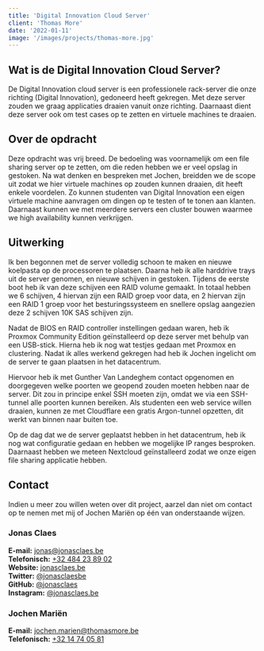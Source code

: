 ```yaml
---
title: 'Digital Innovation Cloud Server'
client: 'Thomas More'
date: '2022-01-11'
image: '/images/projects/thomas-more.jpg'
---
```


## Wat is de Digital Innovation Cloud Server?

De Digital Innovation cloud server is een professionele rack-server die onze richting (Digital Innovation), gedoneerd heeft gekregen. Met deze server zouden we graag applicaties draaien vanuit onze richting. Daarnaast dient deze server ook om test cases op te zetten en virtuele machines te draaien.

## Over de opdracht

Deze opdracht was vrij breed. De bedoeling was voornamelijk om een file sharing server op te zetten, om die reden hebben we er veel opslag in gestoken. Na wat denken en bespreken met Jochen, breidden we de scope uit zodat we hier virtuele machines op zouden kunnen draaien, dit heeft enkele voordelen. Zo kunnen studenten van Digital Innovation een eigen virtuele machine aanvragen om dingen op te testen of te tonen aan klanten. Daarnaast kunnen we met meerdere servers een cluster bouwen waarmee we high availability kunnen verkrijgen.

## Uitwerking

Ik ben begonnen met de server volledig schoon te maken en nieuwe koelpasta op de processoren te plaatsen. Daarna heb ik alle harddrive trays uit de server genomen, en nieuwe schijven in gestoken. Tijdens de eerste boot heb ik van deze schijven een RAID volume gemaakt. In totaal hebben we 6 schijven, 4 hiervan zijn een RAID groep voor data, en 2 hiervan zijn een RAID 1 groep voor het besturingssysteem en snellere opslag aangezien deze 2 schijven 10K SAS schijven zijn.

Nadat de BIOS en RAID controller instellingen gedaan waren, heb ik Proxmox Community Edition geïnstalleerd op deze server met behulp van een USB-stick. Hierna heb ik nog wat testjes gedaan met Proxmox en clustering. Nadat ik alles werkend gekregen had heb ik Jochen ingelicht om de server te gaan plaatsen in het datacentrum.

Hiervoor heb ik met Gunther Van Landeghem contact opgenomen en doorgegeven welke poorten we geopend zouden moeten hebben naar de server. Dit zou in principe enkel SSH moeten zijn, omdat we via een SSH-tunnel alle poorten kunnen bereiken. Als studenten een web service willen draaien, kunnen ze met Cloudflare een gratis Argon-tunnel opzetten, dit werkt van binnen naar buiten toe.

Op de dag dat we de server geplaatst hebben in het datacentrum, heb ik nog wat configuratie gedaan en hebben we mogelijke IP ranges besproken. Daarnaast hebben we meteen Nextcloud geïnstalleerd zodat we onze eigen file sharing applicatie hebben.

## Contact

Indien u meer zou willen weten over dit project, aarzel dan niet om contact op te nemen met mij of Jochen Mariën op één van onderstaande wijzen.

### Jonas Claes

**E-mail:** [jonas@jonasclaes.be](mailto:jonas@jonasclaes.be)  
**Telefonisch:** [+32 484 23 89 02](tel:+32484238902)  
**Website:** [jonasclaes.be](https://jonasclaes.be)  
**Twitter:** [@jonasclaesbe](https://twitter.com/jonasclaesbe)  
**GitHub:** [@jonasclaes](https://github.com/jonasclaes)  
**Instagram:** [@jonasclaes.be](https://instagram.com/jonasclaes.be)  

### Jochen Mariën

**E-mail:** [jochen.marien@thomasmore.be](mailto:jochen.marien@thomasmore.be)  
**Telefonisch:** [+32 14 74 05 81](tel:+3214740581)  
